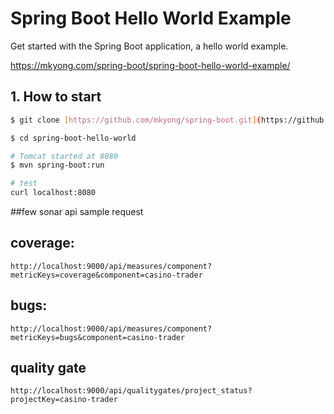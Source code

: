 # Spring Boot Hello World Example
Get started with the Spring Boot application, a hello world example.

https://mkyong.com/spring-boot/spring-boot-hello-world-example/

## 1. How to start
```bash
$ git clone [https://github.com/mkyong/spring-boot.git](https://github.com/mkyong/spring-boot.git)

$ cd spring-boot-hello-world

# Tomcat started at 8080
$ mvn spring-boot:run

# test
curl localhost:8080

```
##few sonar api sample request

## coverage:
	http://localhost:9000/api/measures/component?metricKeys=coverage&component=casino-trader
## bugs:
	http://localhost:9000/api/measures/component?metricKeys=bugs&component=casino-trader
## quality gate 
	http://localhost:9000/api/qualitygates/project_status?projectKey=casino-trader



